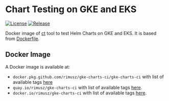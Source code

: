 # Chart Testing on GKE and EKS

[![License](https://img.shields.io/badge/License-Apache%202.0-blue.svg)](https://opensource.org/licenses/Apache-2.0)
[![Release](https://img.shields.io/github/release/rimusz/gke-charts-ci.svg?style=flat-square)](https://github.com/rimusz/gke-charts-ci/releases/latest)

Docker image of [ct](https://github.com/helm/chart-testing) tool to test Helm Charts on GKE and EKS.
It is based from [Dockerfile](https://github.com/helm/chart-testing/blob/master/examples/gke/Dockerfile).

## Docker Image

A Docker image is available at:
- `docker.pkg.github.com/rimusz/gke-charts-ci/gke-charts-ci` with list of available tags [here](https://github.com/rimusz/gke-charts-ci/packages/420437/versions)
- `quay.io/rimusz/gke-charts-ci` with list of available tags [here](https://quay.io/repository/rimusz/gke-charts-ci?tab=tags).
- `docker.io/rimusz/gke-charts-ci` with list of available tags [here](https://hub.docker.com/repository/docker/rimusz/gke-charts-ci/tags).
